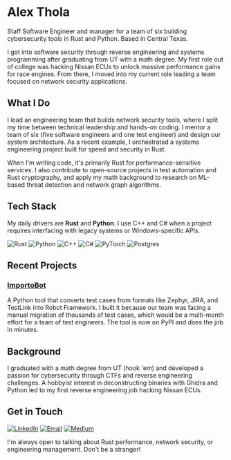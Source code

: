 # Alex Thola

Staff Software Engineer and manager for a team of six building cybersecurity tools in Rust and Python. Based in Central Texas.

I got into software security through reverse engineering and systems programming after graduating from UT with a math degree. My first role out of college was hacking Nissan ECUs to unlock massive performance gains for race engines. From there, I moved into my current role leading a team focused on network security applications.

## What I Do

I lead an engineering team that builds network security tools, where I split my time between technical leadership and hands-on coding. I mentor a team of six (five software engineers and one test engineer) and design our system architecture. As a recent example, I orchestrated a systems engineering project built for speed and security in Rust.

When I'm writing code, it's primarily Rust for performance-sensitive services. I also contribute to open-source projects in test automation and Rust cryptography, and apply my math background to research on ML-based threat detection and network graph algorithms.

## Tech Stack

My daily drivers are **Rust** and **Python**.  I use C++ and C# when a project requires interfacing with legacy systems or Windows-specific APIs.

![Rust](https://img.shields.io/badge/rust-%23000000.svg?style=for-the-badge&logo=rust&logoColor=white)
![Python](https://img.shields.io/badge/python-3670A0?style=for-the-badge&logo=python&logoColor=ffdd54)
![C++](https://img.shields.io/badge/c++-%2300599C.svg?style=for-the-badge&logo=c%2B%2B&logoColor=white)
![C#](https://img.shields.io/badge/c%23-%23239120.svg?style=for-the-badge&logo=csharp&logoColor=white)
![PyTorch](https://img.shields.io/badge/PyTorch-%23EE4C2C.svg?style=for-the-badge&logo=PyTorch&logoColor=white)
![Postgres](https://img.shields.io/badge/postgres-%23316192.svg?style=for-the-badge&logo=postgresql&logoColor=white)

## Recent Projects

### [ImportoBot](https://github.com/athola/importobot)
A Python tool that converts test cases from formats like Zephyr, JIRA, and TestLink into Robot Framework. I built it because our team was facing a manual migration of thousands of test cases, which would be a multi-month effort for a team of test engineers. The tool is now on PyPI and does the job in minutes.

## Background

I graduated with a math degree from UT (hook 'em) and developed a passion for cybersecurity through CTFs and reverse engineering challenges. A hobbyist interest in deconstructing binaries with Ghidra and Python led to my first reverse engineering job hacking Nissan ECUs.

## Get in Touch

[![LinkedIn](https://img.shields.io/badge/linkedin-%230077B5.svg?style=for-the-badge&logo=linkedin&logoColor=white)](https://www.linkedin.com/in/alexthola/)
[![Email](https://img.shields.io/badge/Email-D14836?style=for-the-badge&logo=gmail&logoColor=white)](mailto:alexthola@gmail.com)
[![Medium](https://img.shields.io/badge/Medium-12100E?style=for-the-badge&logo=medium&logoColor=white)](https://medium.com/@alexthola)

I'm always open to talking about Rust performance, network security, or engineering management. Don't be a stranger!
